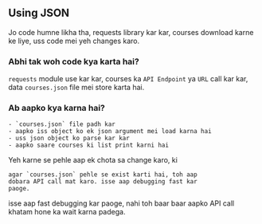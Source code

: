## Using JSON

Jo code humne likha tha, requests library kar kar, courses download karne ke liye, uss code mei yeh changes karo.

### Abhi tak woh code kya karta hai?
`requests` module use kar kar, courses ka `API Endpoint` ya `URL` call kar kar, data `courses.json` file mei store karta hai.

### Ab aapko kya karna hai?

    - `courses.json` file padh kar
    - aapko iss object ko ek json argument mei load karna hai
    - uss json object ko parse kar kar
    - aapko saare courses ki list print karni hai

Yeh karne se pehle aap ek chota sa change karo, ki

    agar `courses.json` pehle se exist karti hai, toh aap
    dobara API call mat karo. isse aap debugging fast kar
    paoge.

isse aap fast debugging kar paoge, nahi toh baar baar
aapko API call khatam hone ka wait karna padega.